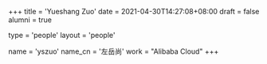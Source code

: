 +++
title = 'Yueshang Zuo'
date = 2021-04-30T14:27:08+08:00
draft = false
alumni = true

type = 'people'
layout = 'people'

name = 'yszuo'
name_cn = '左岳尚'
work = "Alibaba Cloud"
+++
